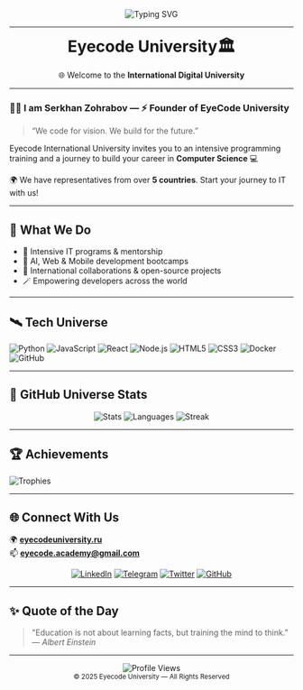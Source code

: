 <div align="center">
  <img src="https://readme-typing-svg.demolab.com?font=Orbitron&pause=1000&color=00F7FF&center=true&vCenter=true&width=500&lines=👁️+Eyecode+University+🏛️;International+Digital+University;Learn+Code.+Build+Future." alt="Typing SVG" />
</div>

---

<div align="center">

  <h1 style="font-size: 28px; margin: 10px 0;"> Eyecode University🏛️</h1>
  <p>🌐 Welcome to the <b>International Digital University</b></p>

</div>

---

### 👨‍🚀 I am Serkhan Zohrabov — ⚡ Founder of EyeCode University

> “We code for vision. We build for the future.”

<p>Eyecode International University invites you to an intensive programming training and a journey to build your career in <b>Computer Science</b> 💻</p>

<p>🌍 We have representatives from over <b>5 countries</b>.  
Start your journey to IT with us!</p>

---

## 🚀 What We Do
- 🌌 Intensive IT programs & mentorship  
- 🧠 AI, Web & Mobile development bootcamps  
- 🤝 International collaborations & open-source projects  
- 🪄 Empowering developers across the world  

---

## 🛰️ Tech Universe
![Python](https://img.shields.io/badge/Python-000?logo=python&logoColor=3776AB)
![JavaScript](https://img.shields.io/badge/JavaScript-000?logo=javascript)
![React](https://img.shields.io/badge/React-000?logo=react)
![Node.js](https://img.shields.io/badge/Node.js-000?logo=node.js)
![HTML5](https://img.shields.io/badge/HTML5-000?logo=html5)
![CSS3](https://img.shields.io/badge/CSS3-000?logo=css3)
![Docker](https://img.shields.io/badge/Docker-000?logo=docker)
![GitHub](https://img.shields.io/badge/GitHub-000?logo=github)

---

## 🌌 GitHub Universe Stats
<div align="center">
  
![Stats](https://github-readme-stats.vercel.app/api?username=eyecodeuniversity&show_icons=true&theme=tokyonight)
![Languages](https://github-readme-stats.vercel.app/api/top-langs/?username=eyecodeuniversity&layout=compact&theme=tokyonight)
![Streak](https://github-readme-streak-stats.herokuapp.com/?user=eyecodeuniversity&theme=tokyonight)

</div>

---

## 🏆 Achievements
![Trophies](https://github-profile-trophy.vercel.app/?username=eyecodeuniversity&theme=onedark&margin-w=10&no-bg=true&no-frame=true)

---

## 🌐 Connect With Us

🌍 [**eyecodeuniversity.ru**](https://www.eyecodeuniversity.ru)  
📫 **eyecode.academy@gmail.com**

<div align="center">
  
[![LinkedIn](https://img.shields.io/badge/LinkedIn-0A66C2?logo=linkedin&logoColor=white)](https://linkedin.com)
[![Telegram](https://img.shields.io/badge/Telegram-26A5E4?logo=telegram&logoColor=white)](https://t.me/)
[![Twitter](https://img.shields.io/badge/Twitter-1DA1F2?logo=twitter&logoColor=white)](https://twitter.com/)
[![GitHub](https://img.shields.io/badge/GitHub-181717?logo=github)](https://github.com/eyecodeuniversity)

</div>

---

## ✨ Quote of the Day
> "Education is not about learning facts, but training the mind to think." — *Albert Einstein*

---

<div align="center">
  <img src="https://komarev.com/ghpvc/?username=eyecodeuniversity&style=flat-square&color=00F7FF" alt="Profile Views"/>
  <br/>
  <sub>© 2025 Eyecode University — All Rights Reserved</sub>
</div>
